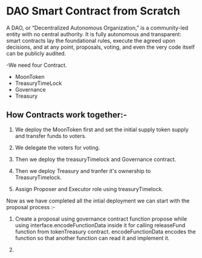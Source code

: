 # DAO Smart Contract from Scratch

A DAO, or “Decentralized Autonomous Organization,” is a community-led entity with no central authority. It is fully autonomous and transparent: smart contracts lay the foundational rules, execute the agreed upon decisions, and at any point, proposals, voting, and even the very code itself can be publicly audited.

-We need four Contract.

- MoonToken
- TreasuryTimeLock
- Governance
- Treasury


## How Contracts work together:-

1. We deploy the MoonToken first and set the initial supply token supply and transfer funds to voters.

2. We delegate the voters for voting.

3. Then we deploy the treasuryTimelock and Governance contract.

4. Then we deploy Treasury and tranfer it's ownership to TreasuryTimelock.

5. Assign Proposer and Executor role using treasuryTimelock.

Now as we have completed all the intial deployment we can start with the proposal process :-

1. Create a proposal using governance contract function propose while using interface.encodeFunctionData inside it for calling releaseFund function from tokenTreasury contract. encodeFunctionData encodes the function so that another function can read it and implement it.

2. 